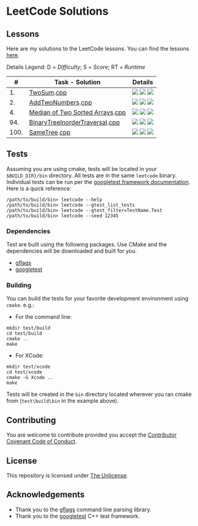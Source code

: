 # LeetCode Solutions

## Lessons

Here are my solutions to the LeetCode lessons.  You can find the lessons [here](https://leetcode.com/problemset/all/).

Details Legend: D = *Difficulty*; S = *Score*; RT = *Runtime*

 \# | Task - Solution | Details
--- | --------------- | -------
1. | [TwoSum](https://leetcode.com/problems/two-sum/).[cpp](src/twoSum.cpp) | ![](https://img.shields.io/badge/D-easy-green.svg) ![](https://img.shields.io/badge/S-97.83%25-lightgrey.svg) ![](https://img.shields.io/badge/RT-8%20ms-lightgrey.svg) 
2. | [AddTwoNumbers](https://leetcode.com/problems/add-two-numbers/).[cpp](src/addTwoNumbers.cpp) | ![](https://img.shields.io/badge/D-medium-yellow.svg) ![](https://img.shields.io/badge/S-99.00%25-lightgrey.svg) ![](https://img.shields.io/badge/RT-28%20ms-lightgrey.svg) 
4. | [Median of Two Sorted Arrays](https://leetcode.com/problems/median-of-two-sorted-arrays/).[cpp](src/findMedianSortedArrays.cpp) | ![](https://img.shields.io/badge/D-hard-red.svg) ![](https://img.shields.io/badge/S-91.99%25-lightgrey.svg) ![](https://img.shields.io/badge/RT-40%20ms-lightgrey.svg)
94.  | [BinaryTreeInorderTraversal](https://leetcode.com/problems/binary-tree-inorder-traversal/).[cpp](src/binaryTreeInorderTraversal.cpp) | ![](https://img.shields.io/badge/D-medium-yellow.svg) ![](https://img.shields.io/badge/S-100%25-lightgrey.svg) ![](https://img.shields.io/badge/RT-0%20ms-lightgrey.svg)
100. | [SameTree](https://leetcode.com/problems/same-tree/).[cpp](src/sameTree.cpp) | ![](https://img.shields.io/badge/D-easy-green.svg) ![](https://img.shields.io/badge/S-76.32%25-lightgrey.svg) ![](https://img.shields.io/badge/RT-4%20ms-lightgrey.svg)

<!--
| *Lesson Template* | |
// 90-100% Green
// 80-89% - Blue
// 70-79% - Yellow
// 60-69% - Orange
// <60% - Red
[]().[cpp]() | ![](https://img.shields.io/badge/D-easy-green.svg)
[]().[cpp]() | ![](https://img.shields.io/badge/D-medium-yellow.svg)
[]().[cpp]() | ![](https://img.shields.io/badge/D-hard-red.svg)
-->

## Tests
Assuming you are using cmake, tests will be located in your `$BUILD_DIR}/bin` directory.  All tests are in the same `leetcode` binary.  Individual tests can be run per the [googletest framework documentation](https://github.com/google/googletest/blob/master/googletest/docs/advanced.md#running-test-programs-advanced-options).  Here is a quick reference:

```
/path/to/build/bin> leetcode --help
/path/to/build/bin> leetcode --gtest_list_tests
/path/to/build/bin> leetcode --gtest_filter=TestName.Test
/path/to/build/bin> leetcode --seed 12345
```

### Dependencies

Test are built using the following packages.  Use CMake and the dependencies will be downloaded and built for you.

* [gflags](https://gflags.github.io/gflags/) 
* [googletest](https://github.com/google/googletest) 


### Building
You can build the tests for your favorite development environment using `cmake`.  e.g.:

* For the command line:

```shell
mkdir test/build
cd test/build
cmake ..
make
```

* For XCode:

```shell
mkdir test/xcode
cd test/xcode
cmake -G Xcode ..
make
```


Tests will be created in the `bin` directory located wherever you ran cmake from (`test\build\bin` in the example above).

## Contributing
You are welcome to contribute provided you accept the [Contributor Covenant Code of Conduct](CONTRIBUTING.md).

## License
This repository is licensed under [The Unlicense](LICENSE.md).

## Acknowledgements
* Thank you to the [gflags](https://gflags.github.io/gflags/) command line parsing library.
* Thank you to the [googletest](https://github.com/google/googletest) C++ test framework.
